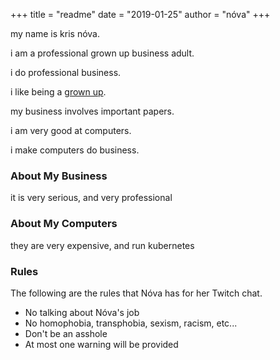 +++
title = "readme"
date = "2019-01-25"
author = "nóva"
+++

my name is kris nóva.

i am a professional grown up business adult.

i do professional business.

i like being a [grown up](https://nivenly.com).

my business involves important papers.

i am very good at computers.

i make computers do business.

### About My Business

it is very serious, and very professional

### About My Computers

they are very expensive, and run kubernetes

### Rules

The following are the rules that Nóva has for her Twitch chat.  

- No talking about Nóva's job
- No homophobia, transphobia, sexism, racism, etc...
- Don't be an asshole
- At most one warning will be provided
